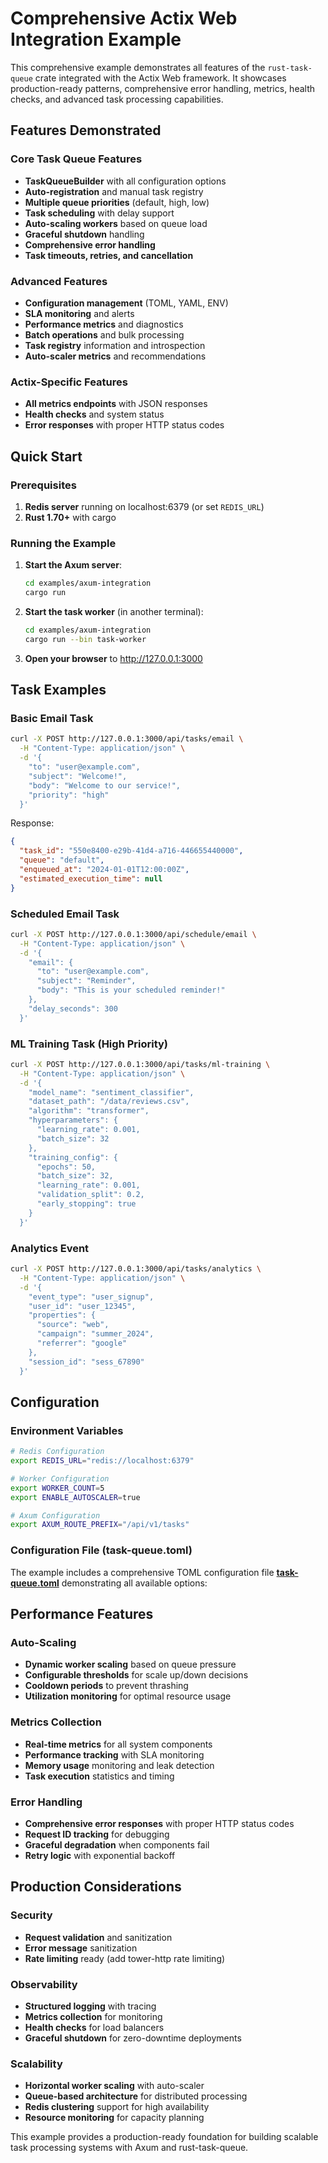 # Comprehensive Actix Web Integration Example

This comprehensive example demonstrates all features of the `rust-task-queue` crate integrated with the Actix Web
framework. It showcases production-ready patterns, comprehensive error handling, metrics, health checks, and advanced
task processing capabilities.

## Features Demonstrated

### Core Task Queue Features

- **TaskQueueBuilder** with all configuration options
- **Auto-registration** and manual task registry
- **Multiple queue priorities** (default, high, low)
- **Task scheduling** with delay support
- **Auto-scaling workers** based on queue load
- **Graceful shutdown** handling
- **Comprehensive error handling**
- **Task timeouts, retries, and cancellation**

### Advanced Features

- **Configuration management** (TOML, YAML, ENV)
- **SLA monitoring** and alerts
- **Performance metrics** and diagnostics
- **Batch operations** and bulk processing
- **Task registry** information and introspection
- **Auto-scaler metrics** and recommendations

### Actix-Specific Features

- **All metrics endpoints** with JSON responses
- **Health checks** and system status
- **Error responses** with proper HTTP status codes

## Quick Start

### Prerequisites

1. **Redis server** running on localhost:6379 (or set `REDIS_URL`)
2. **Rust 1.70+** with cargo

### Running the Example

1. **Start the Axum server**:
   ```bash
   cd examples/axum-integration
   cargo run
   ```

2. **Start the task worker** (in another terminal):
   ```bash
   cd examples/axum-integration
   cargo run --bin task-worker
   ```

3. **Open your browser** to http://127.0.0.1:3000

## Task Examples

### Basic Email Task

```bash
curl -X POST http://127.0.0.1:3000/api/tasks/email \
  -H "Content-Type: application/json" \
  -d '{
    "to": "user@example.com",
    "subject": "Welcome!",
    "body": "Welcome to our service!",
    "priority": "high"
  }'
```

Response:

```json
{
  "task_id": "550e8400-e29b-41d4-a716-446655440000",
  "queue": "default",
  "enqueued_at": "2024-01-01T12:00:00Z",
  "estimated_execution_time": null
}
```

### Scheduled Email Task

```bash
curl -X POST http://127.0.0.1:3000/api/schedule/email \
  -H "Content-Type: application/json" \
  -d '{
    "email": {
      "to": "user@example.com",
      "subject": "Reminder",
      "body": "This is your scheduled reminder!"
    },
    "delay_seconds": 300
  }'
```

### ML Training Task (High Priority)

```bash
curl -X POST http://127.0.0.1:3000/api/tasks/ml-training \
  -H "Content-Type: application/json" \
  -d '{
    "model_name": "sentiment_classifier",
    "dataset_path": "/data/reviews.csv",
    "algorithm": "transformer",
    "hyperparameters": {
      "learning_rate": 0.001,
      "batch_size": 32
    },
    "training_config": {
      "epochs": 50,
      "batch_size": 32,
      "learning_rate": 0.001,
      "validation_split": 0.2,
      "early_stopping": true
    }
  }'
```

### Analytics Event

```bash
curl -X POST http://127.0.0.1:3000/api/tasks/analytics \
  -H "Content-Type: application/json" \
  -d '{
    "event_type": "user_signup",
    "user_id": "user_12345",
    "properties": {
      "source": "web",
      "campaign": "summer_2024",
      "referrer": "google"
    },
    "session_id": "sess_67890"
  }'
```

## Configuration

### Environment Variables

```bash
# Redis Configuration
export REDIS_URL="redis://localhost:6379"

# Worker Configuration  
export WORKER_COUNT=5
export ENABLE_AUTOSCALER=true

# Axum Configuration
export AXUM_ROUTE_PREFIX="/api/v1/tasks"
```

### Configuration File (task-queue.toml)

The example includes a comprehensive TOML configuration file [**task-queue.toml**](task-queue.toml) demonstrating all
available options:

## Performance Features

### Auto-Scaling

- **Dynamic worker scaling** based on queue pressure
- **Configurable thresholds** for scale up/down decisions
- **Cooldown periods** to prevent thrashing
- **Utilization monitoring** for optimal resource usage

### Metrics Collection

- **Real-time metrics** for all system components
- **Performance tracking** with SLA monitoring
- **Memory usage** monitoring and leak detection
- **Task execution** statistics and timing

### Error Handling

- **Comprehensive error responses** with proper HTTP status codes
- **Request ID tracking** for debugging
- **Graceful degradation** when components fail
- **Retry logic** with exponential backoff

## Production Considerations

### Security

- **Request validation** and sanitization
- **Error message** sanitization
- **Rate limiting** ready (add tower-http rate limiting)

### Observability

- **Structured logging** with tracing
- **Metrics collection** for monitoring
- **Health checks** for load balancers
- **Graceful shutdown** for zero-downtime deployments

### Scalability

- **Horizontal worker scaling** with auto-scaler
- **Queue-based architecture** for distributed processing
- **Redis clustering** support for high availability
- **Resource monitoring** for capacity planning

This example provides a production-ready foundation for building scalable task processing systems with Axum and
rust-task-queue. 